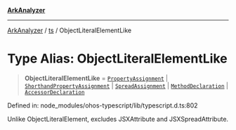 [**ArkAnalyzer**](../../../../README.md)

***

[ArkAnalyzer](../../../../globals.md) / [ts](../README.md) / ObjectLiteralElementLike

# Type Alias: ObjectLiteralElementLike

> **ObjectLiteralElementLike** = [`PropertyAssignment`](../interfaces/PropertyAssignment.md) \| [`ShorthandPropertyAssignment`](../interfaces/ShorthandPropertyAssignment.md) \| [`SpreadAssignment`](../interfaces/SpreadAssignment.md) \| [`MethodDeclaration`](../interfaces/MethodDeclaration.md) \| [`AccessorDeclaration`](AccessorDeclaration.md)

Defined in: node\_modules/ohos-typescript/lib/typescript.d.ts:802

Unlike ObjectLiteralElement, excludes JSXAttribute and JSXSpreadAttribute.
